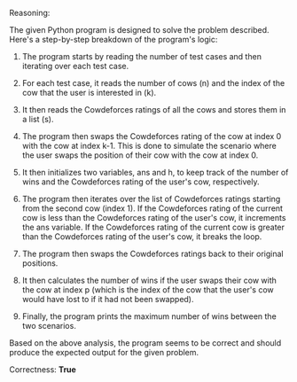 Reasoning:

The given Python program is designed to solve the problem described. Here's a step-by-step breakdown of the program's logic:

1. The program starts by reading the number of test cases and then iterating over each test case.

2. For each test case, it reads the number of cows (n) and the index of the cow that the user is interested in (k).

3. It then reads the Cowdeforces ratings of all the cows and stores them in a list (s).

4. The program then swaps the Cowdeforces rating of the cow at index 0 with the cow at index k-1. This is done to simulate the scenario where the user swaps the position of their cow with the cow at index 0.

5. It then initializes two variables, ans and h, to keep track of the number of wins and the Cowdeforces rating of the user's cow, respectively.

6. The program then iterates over the list of Cowdeforces ratings starting from the second cow (index 1). If the Cowdeforces rating of the current cow is less than the Cowdeforces rating of the user's cow, it increments the ans variable. If the Cowdeforces rating of the current cow is greater than the Cowdeforces rating of the user's cow, it breaks the loop.

7. The program then swaps the Cowdeforces ratings back to their original positions.

8. It then calculates the number of wins if the user swaps their cow with the cow at index p (which is the index of the cow that the user's cow would have lost to if it had not been swapped).

9. Finally, the program prints the maximum number of wins between the two scenarios.

Based on the above analysis, the program seems to be correct and should produce the expected output for the given problem.

Correctness: **True**